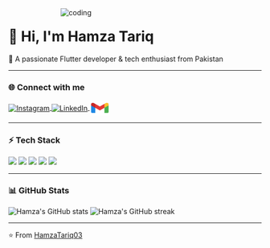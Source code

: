 <!-- Coding GIF -->
<img align="right" alt="coding" width="400" src="https://media.tenor.com/NOYF3f82b_gAAAAC/programmer.gif">

# 👋 Hi, I'm Hamza Tariq  
🚀 A passionate Flutter developer & tech enthusiast from Pakistan  

---

### 🌐 Connect with me  
<p align="left">
  <a href="https://instagram.com/hamzatariq_03" target="_blank">
    <img align="center" src="https://raw.githubusercontent.com/rahuldkjain/github-profile-readme-generator/master/src/images/icons/Social/instagram.svg" alt="Instagram" height="30" width="40" />
  </a>
  <a href="https://www.linkedin.com/in/hamzatariq03" target="_blank">
    <img align="center" src="https://raw.githubusercontent.com/rahuldkjain/github-profile-readme-generator/master/src/images/icons/Social/linked-in-alt.svg" alt="LinkedIn" height="30" width="40" />
  </a>
  <a href="mailto:hamzatariq0303@gmail.com" target="_blank">
    <img align="center" src="https://raw.githubusercontent.com/rahuldkjain/github-profile-readme-generator/master/src/images/icons/Social/gmail.svg" alt="Gmail" height="30" width="40" />
  </a>
</p>

---

### ⚡ Tech Stack  
<p align="left">
  <img src="https://img.shields.io/badge/Dart-0175C2?style=for-the-badge&logo=dart&logoColor=white" />
  <img src="https://img.shields.io/badge/Flutter-02569B?style=for-the-badge&logo=flutter&logoColor=white" />
  <img src="https://img.shields.io/badge/Firebase-FFCA28?style=for-the-badge&logo=firebase&logoColor=black" />
  <img src="https://img.shields.io/badge/Git-F05032?style=for-the-badge&logo=git&logoColor=white" />
  <img src="https://img.shields.io/badge/GitHub-181717?style=for-the-badge&logo=github&logoColor=white" />
</p>

---

### 📊 GitHub Stats  
<p align="left">
  <img src="https://github-readme-stats.vercel.app/api?username=HamzaTariq03&show_icons=true&theme=radical" alt="Hamza's GitHub stats" width="48%"/>
  <img src="https://github-readme-streak-stats.herokuapp.com/?user=HamzaTariq03&theme=radical" alt="Hamza's GitHub streak" width="48%"/>
</p>

---
⭐️ From [HamzaTariq03](https://github.com/HamzaTariq03)
